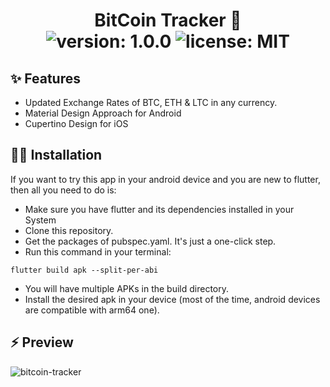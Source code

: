 # 
<div align="center">
	<h1>BitCoin Tracker 🤑<br>
	<img alt="version: 1.0.0" src="https://img.shields.io/badge/version-v1.0.0-blue">
	<img alt="license: MIT" src="https://img.shields.io/badge/license-MIT-red">
	</h1>
</div>

## ✨ Features

- Updated Exchange Rates of BTC, ETH & LTC in any currency.
- Material Design Approach for Android
- Cupertino Design for iOS

## 🐱‍🚀 Installation

If you want to try this app in your android device and you are new to flutter, then all you need to do is:

- Make sure you have flutter and its dependencies installed in your System
- Clone this repository.
- Get the packages of pubspec.yaml. It's just a one-click step.
- Run this command in your terminal:
```
flutter build apk --split-per-abi
```
- You will have multiple APKs in the build directory.
- Install the desired apk in your device (most of the time, android devices are compatible with arm64 one).

## ⚡ Preview 

![bitcoin-tracker](https://user-images.githubusercontent.com/46846821/83132852-6f22ab80-a0fb-11ea-824e-0f340134d46b.gif)